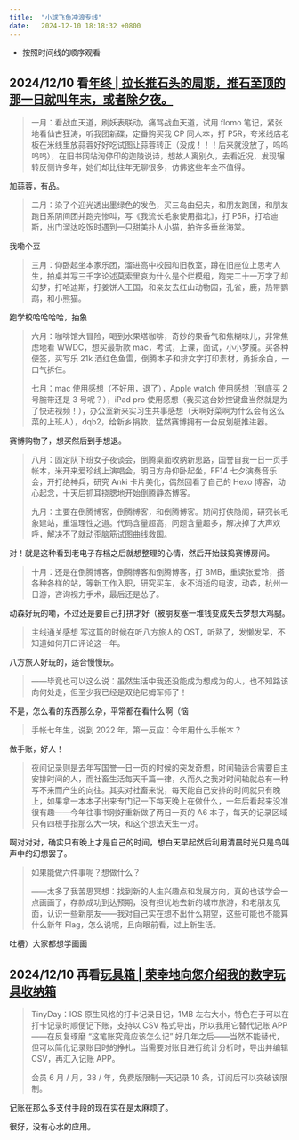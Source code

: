 ```yaml
---
title:  "小球飞鱼冲浪专线"
date:   2024-12-10 18:18:32 +0800
---
```


- 按照时间线的顺序观看

## 2024/12/10 看[年终 | 拉长推石头的周期，推石至顶的那一日就叫年末，或者除夕夜。](https://mantyke.icu/weekly/2022/2021-goodbye/)

> 一月：看战血天道，刷妖表联动，痛骂战血天道，试用 flomo 笔记，紧张地看仙古狂涛，听我团新碟，定番购买我 CP 同人本，打 P5R，夸米线店老板在米线里放蒜蓉好好吃试图让蒜蓉转正（没成！！！后来就没放了，呜呜呜呜），在旧书网站淘停印的迦陵说诗，想故人离别久，去看近况，发现辗转反侧许多年，她们却比往年无聊很多，仿佛这些年全不值得。

加蒜蓉，有品。

> 二月：染了个迎光透出墨绿色的发色，买三岛由纪夫，和朋友跑团，和朋友跑日系阴间团并跑完惨叫，写《我流长毛象使用指北》，打 P5R，打哈迪斯，出门溜达吃饭时遇到一只甜美扑人小猫，拍许多垂丝海棠。

我嘞个豆

> 三月：仰卧起坐本家乐团，溜进高中校园和旧教室，蹲在旧座位上思考人生，拍桌并写三千字论述莫索里哀为什么是个烂模组，跑完二十一万字了却幻梦，打哈迪斯，打姜饼人王国，和亲友去红山动物园，孔雀，鹿，热带鹦鹉，和小熊猫。

跑学校哈哈哈哈，抽象

> 六月：咖啡馆大冒险，喝到水果塔咖啡，奇妙的果香气和焦糊味儿，非常焦虑地看 WWDC，想买最新款 mac，考试，上课，面试，小小梦魇。买各种便签，买写乐 21k 酒红色鱼雷，倒腾本子和排文字打印素材，勇拆余白，一口气拆仨。
>
> 七月：mac 使用感想（不好用，退了），Apple watch 使用感想（到底买 2 号腕带还是 3 号呢？），iPad pro 使用感想（我买这台妙控键盘当然就是为了快进视频！），办公室新来实习生共事感想（天啊好菜啊为什么会有这么菜的上班人），dqb2，给新乡捐款，猛然赛博拥有一台皮划艇推进器。

赛博购物了，想买然后到手想退。

> 八月：固定队下班女子夜谈会，倒腾桌面收纳新思路，国誉自我一日一页手帐本，米开来爱珍线上演唱会，明日方舟仰卧起坐，FF14 七夕演奏音乐会，开打绝神兵，研究 Anki 卡片美化，偶然回看了自己的 Hexo 博客，动心起念，十天后抓耳挠腮地开始倒腾静态博客。
>
> 九月：主要在倒腾博客，倒腾博客，和倒腾博客。期间打侠隐阁，研究长毛象建站，重温理性之道。代码含量超高，问题含量超多，解决掉了大声欢呼，解决不了就动歪脑筋试图曲线救国。

对！就是这种看到老电子存档之后就想整理的心情，然后开始鼓捣赛博房间。

> 十月：还是在倒腾博客，倒腾博客和倒腾博客，打 BMB，重读张爱玲，搭各种各样的站，等新工作入职，研究买车，永不消逝的电波，动森，杭州一日游，咨询视力手术，最后还是怂了。

动森好玩的嘞，不过还是要自己打拼才好（被朋友塞一堆钱变成失去梦想大鸡腿。

> 主线通关感想
> 写这篇的时候在听八方旅人的 OST，听熟了，发懒发呆，不知道如何开口评论这一年。

八方旅人好玩的，适合慢慢玩。

> ——毕竟也可以这么说：虽然生活中我还没能成为想成为的人，也不知路该向何处走，但至少我已经是双绝尼姆军师了！

不是，怎么看的东西那么杂，平常都在看什么啊（恼

> 手帐七年生，说到 2022 年，第一反应：今年用什么手帐本？

做手账，好人！

> 夜间记录则是去年写国誉一日一页的时候的突发奇想，时间轴适合需要自主安排时间的人，而社畜生活每天千篇一律，久而久之我对时间轴就总有一种写不来而产生的向往。其实对社畜来说，每天能自己安排的时间就只有晚上，如果拿一本本子出来专门记一下每天晚上在做什么，一年后看起来没准很有趣——今年往事书刚好重新做了两日一页的 A6 本子，每天的记录区域只有四根手指那么大一块，和这个想法天生一对。

啊对对对，确实只有晚上才是自己的时间，想白天早起然后利用清晨时光只是鸟叫声中的幻想罢了。

> 如果能做六件事呢？想做什么？
>
>——太多了我苦思冥想：找到新的人生兴趣点和发展方向，真的也该学会一点画画了，存款成功到达预期，没有担忧地去新的城市旅游，和老朋友见面，认识一些新朋友——我对自己实在想不出什么期望，这些可能也不能算什么新年 Flag，怎么说呢，且向眼前看，过上新生活。

吐槽）大家都想学画画

## 2024/12/10 再看[玩具箱 | 荣幸地向您介绍我的数字玩具收纳箱](https://mantyke.icu/weekly/2022/toybox/)

> TinyDay：IOS 原生风格的打卡记录日记，1MB 左右大小，特色在于可以在打卡记录时顺便记下账，支持以 CSV 格式导出，所以我用它替代记账 APP——在反复琢磨 “这笔账究竟应该怎么记” 好几年之后——当然不能替代，但可以简化记录账目时的挣扎，当需要对账目进行统计分析时，导出并编辑 CSV，再汇入记账 APP。
>
> 会员 6 月 / 月，38 / 年，免费版限制一天记录 10 条，订阅后可以突破该限制。

记账在那么多支付手段的现在实在是太麻烦了。

很好，没有心水的应用。
